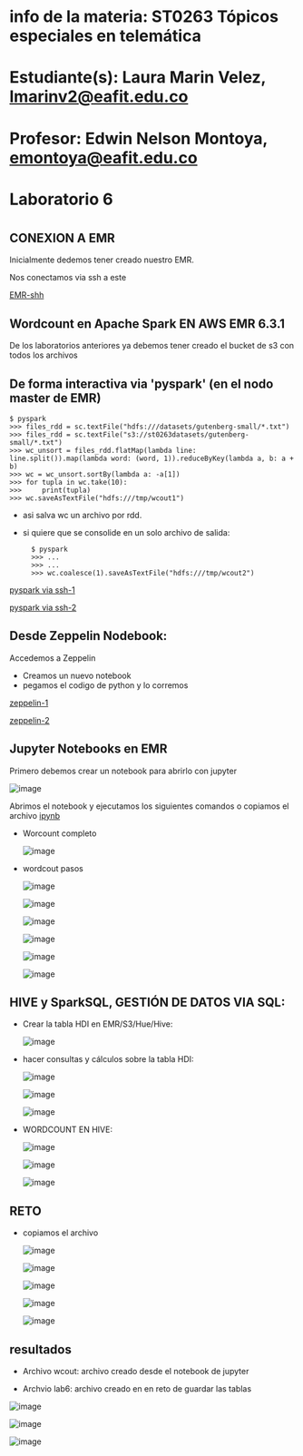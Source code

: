 # info de la materia: ST0263 Tópicos especiales en telemática
#
# Estudiante(s): Laura Marin Velez, lmarinv2@eafit.edu.co
#
# Profesor: Edwin Nelson Montoya, emontoya@eafit.edu.co
#
#
# Laboratorio 6
#
## CONEXION A EMR

Inicialmente dedemos tener creado nuestro EMR.

Nos conectamos via ssh a este 

[EMR-shh](evidencias/emr-1.png)

## Wordcount en Apache Spark EN AWS EMR 6.3.1

De los laboratorios anteriores ya debemos tener creado el bucket de s3 con todos los archivos 

## De forma interactiva via 'pyspark' (en el nodo master de EMR)

    $ pyspark
    >>> files_rdd = sc.textFile("hdfs:///datasets/gutenberg-small/*.txt")
    >>> files_rdd = sc.textFile("s3://st0263datasets/gutenberg-small/*.txt")
    >>> wc_unsort = files_rdd.flatMap(lambda line: line.split()).map(lambda word: (word, 1)).reduceByKey(lambda a, b: a + b)
    >>> wc = wc_unsort.sortBy(lambda a: -a[1])
    >>> for tupla in wc.take(10):
    >>>     print(tupla)
    >>> wc.saveAsTextFile("hdfs:///tmp/wcout1")

* asi salva wc un archivo por rdd.
* si quiere que se consolide en un solo archivo de salida:

        $ pyspark
        >>> ...
        >>> ...
        >>> wc.coalesce(1).saveAsTextFile("hdfs:///tmp/wcout2")


[pyspark via ssh-1](evidencias/emr-2.png)

[pyspark via ssh-2](evidencias/emr-3.png)

## Desde Zeppelin Nodebook:

Accedemos a Zeppelin

- Creamos un nuevo notebook
- pegamos el codigo de python y lo corremos

[zeppelin-1](evidencias/emr-4.png)

[zeppelin-2](evidencias/emr-5.png)


## Jupyter Notebooks en EMR

Primero debemos crear un notebook para abrirlo con jupyter

![image](https://user-images.githubusercontent.com/53051440/202915545-66ac8ed0-c084-4cc3-878c-64ae22b0041f.png)

Abrimos el notebook y ejecutamos los siguientes comandos o copiamos el archivo [ipynb](wordcount-spark.ipynb)

- Worcount completo

    ![image](https://user-images.githubusercontent.com/53051440/202915619-4f250ce2-df71-40a2-bdfd-635177f71a52.png)

- wordcout pasos

    ![image](https://user-images.githubusercontent.com/53051440/202915630-668cd1fb-783e-4014-ab4b-3e4a38fe769b.png)

    ![image](https://user-images.githubusercontent.com/53051440/202915635-f1bacf5d-db69-4558-a968-34ad5a626774.png)

    ![image](https://user-images.githubusercontent.com/53051440/202915642-45fb8960-2805-4c89-bd59-a6ee5db202ad.png)

    ![image](https://user-images.githubusercontent.com/53051440/202915647-f8063a03-db25-4b38-a5b3-6682aad445a4.png)

    ![image](https://user-images.githubusercontent.com/53051440/202915656-e154b8e4-02b1-4207-83e2-a33a0bd07cee.png)

    ![image](https://user-images.githubusercontent.com/53051440/202915668-ab033ec9-7885-42c7-8798-ec289a0c09c2.png)

## HIVE y SparkSQL, GESTIÓN DE DATOS VIA SQL:

- Crear la tabla HDI en EMR/S3/Hue/Hive:

    ![image](https://user-images.githubusercontent.com/53051440/202915769-2a9e2787-1ca5-4abe-8537-d4013c5fd2e2.png)

- hacer consultas y cálculos sobre la tabla HDI:

    ![image](https://user-images.githubusercontent.com/53051440/202915842-e460e7a3-9c7f-4f66-8299-d2f60fdffdb0.png)

    ![image](https://user-images.githubusercontent.com/53051440/202915846-fbbfc3b0-e8e4-4aec-978f-3687ea1e89fc.png)

    ![image](https://user-images.githubusercontent.com/53051440/202915850-9a0cb793-be25-42ae-9875-027f7fa3fcf0.png)

- WORDCOUNT EN HIVE:

    ![image](https://user-images.githubusercontent.com/53051440/202915862-b39d670c-7f53-46d1-970b-37d7e7f722c0.png)

    ![image](https://user-images.githubusercontent.com/53051440/202915868-3f5bd9a6-b939-4d34-83e4-cf00d8c199f1.png)

    ![image](https://user-images.githubusercontent.com/53051440/202915880-f2c2d1cc-1956-44a9-b527-b892dda805ad.png)


## RETO

- copiamos el archivo 

    ![image](https://user-images.githubusercontent.com/53051440/202915914-77d67b65-fc1c-4d6e-bec7-53d916fa7a72.png)

    ![image](https://user-images.githubusercontent.com/53051440/202915919-ff7e0e01-cb4f-4228-993a-bfcb857e3e30.png)

    ![image](https://user-images.githubusercontent.com/53051440/202915927-974e1911-c581-4910-9356-2c56d86fbe4c.png)

    ![image](https://user-images.githubusercontent.com/53051440/202915936-5a742347-f5be-4fa5-9fd2-c4dc63ee0e57.png)

    ![image](https://user-images.githubusercontent.com/53051440/202915944-8f798f52-ce39-4e3c-b652-a2212cd43632.png)


## resultados 
- Archivo wcout: archivo creado desde el notebook de jupyter

- Archvio lab6: archivo creado en en reto de guardar las tablas 

![image](https://user-images.githubusercontent.com/53051440/202916059-36dba016-755c-4758-a336-a5c193fc8a38.png)

![image](https://user-images.githubusercontent.com/53051440/202916866-e9772433-ba45-40be-8466-fce7bc18eaf1.png)

![image](https://user-images.githubusercontent.com/53051440/202916868-67081fc8-d230-4937-838a-2d57f9d74288.png)









